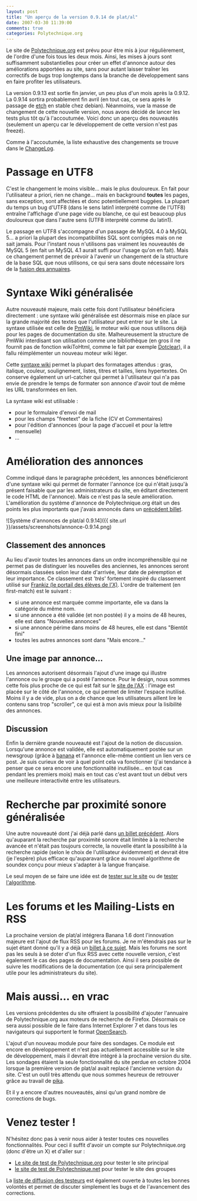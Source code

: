 ```yaml
---
layout: post
title: "Un aperçu de la version 0.9.14 de plat/al"
date: 2007-03-30 11:39:00
comments: true
categories: Polytechnique.org
---
```

Le site de [Polytechnique.org](https://www.polytechnique.org) est prévu pour être mis à jour régulièrement, de l'ordre d'une fois tous les deux mois. Ainsi, les mises à jours sont suffisamment substantielles pour créer un effet d'annonce autour des améliorations apportées au site, sans pour autant laisser traîner les correctifs de bugs trop longtemps dans la branche de développement sans en faire profiter les utilisateurs.

La version 0.9.13 est sortie fin janvier, un peu plus d'un mois après la 0.9.12. La 0.9.14 sortira probablement fin avril (en tout cas, ce sera après le passage de [etch](http://www.debian.org/releases/etch/) en stable chez debian). Néanmoins, vue la masse de changement de cette nouvelle version, nous avons décidé de lancer les tests plus tôt qu'à l'accoutumée. Voici donc un aperçu des nouveautés (seulement un aperçu car le développement de cette version n'est pas freezé).

Comme à l'accoutumée, la liste exhaustive des changements se trouve dans le [ChangeLog](http://dev.m4x.org/changelog).

<!-- more -->

Passage en UTF8
===============

C'est le changement le moins visible... mais le plus douloureux. En fait pour l'utilisateur a priori, rien ne change... mais en background __toutes__ les pages, sans exception, sont affectées et donc potentiellement buggées. La plupart du temps un bug d'UTF8 (dans le sens latin1 interprété comme de l'UTF8) entraîne l'affichage d'une page vide ou blanche, ce qui est beaucoup plus douloureux que dans l'autre sens (UTF8 interprété comme du latin1).

Le passage en UTF8 s'accompagne d'un passage de MySQL 4.0 à MySQL 5... a priori la plupart des incompatibilités SQL sont corrigées mais on ne sait jamais. Pour l'instant nous n'utilisons pas vraiment les nouveautés de MySQL 5 (en fait un MySQL 4.1 aurait suffi pour l'usage qu'on en fait). Mais ce changement permet de prévoir à l'avenir un changement de la structure de la base SQL que nous utilisons, ce qui sera sans doute nécessaire lors de la [fusion des annuaires](http://trackers.polytechnique.org/task/547).

Syntaxe Wiki généralisée
===========================

Autre nouveauté majeure, mais cette fois dont l'utilisateur bénéficiera directement : une syntaxe wiki généralisée est désormais mise en place sur la grande majorité des textes que l'utilisateur peut entrer sur le site. La syntaxe utilisée est celle de [PmWiki](http://www.pmwiki.org/), le moteur wiki que nous utilisons déjà pour les pages de documentation du site. Malheureusement la structure de PmWiki interdisant son utilisation comme une bibliothèque (en gros il ne fournit pas de fonction wikiToHtml, comme le fait par exemple [Dotclear](http://www.dotclear.net)), il a fallu réimplémenter un nouveau moteur wiki léger.

Cette [syntaxe wiki](http://dev.m4x.org/wiki_help) permet la plupart des formatages attendus : gras, italique, couleur, soulignement, listes, titres et tailles, liens hypertextes. On conserve également un url-catcher qui permet à l'utilisateur qui n'a pas envie de prendre le temps de formater son annonce d'avoir tout de même les URL transformées en lien.

La syntaxe wiki est utilisable :

*   pour le formulaire d'envoi de mail
*   pour les champs "freetext" de la fiche (CV et Commentaires)
*   pour l'édition d'annonces (pour la page d'accueil et pour la lettre mensuelle)
*   ...

Amélioration des annonces
==========================

Comme indiqué dans le paragraphe précédent, les annonces bénéficieront d'une syntaxe wiki qui permet de formater l'annonce (ce qui n'était jusqu'à présent faisable que par les administrateurs du site, en éditant directement le code HTML de l'annonce). Mais ce n'est pas la seule amélioration. L'amélioration du système d'annonce de Polytechnique.org était un des points les plus importants que j'avais annoncés dans un [précédent billet](/mind/post/2007/03/01/Polytechniqueorg-en-retard).

![Système d'annonces de plat/al 0.9.14]({{ site.url }}/assets/screenshots/annonce-0.9.14.png)

Classement des annonces
-----------------------

Au lieu d'avoir toutes les annonces dans un ordre incompréhensible qui ne permet pas de distinguer les nouvelles des anciennes, les annonces seront désormais classées selon leur date d'arrivée, leur date de péremption et leur importance. Ce classement est _'très_' fortement inspiré du classement utilisé sur [Frankiz (le portail des élèves de l'X)](http://www.frankiz.net). L'ordre de traitement (en first-match) est le suivant :

*   si une annonce est marquée comme importante, elle va dans la catégorie du même nom.
*   si une annonce a été validée (et non postée) il y a moins de 48 heures, elle est dans "Nouvelles annonces"
*   si une annonce périme dans moins de 48 heures, elle est dans "Bientôt fini"
*   toutes les autres annonces sont dans "Mais encore..."

Une image par annonce...
------------------------

Les annonces autorisent désormais l'ajout d'une image qui illustre l'annonce ou le groupe qui a posté l'annonce. Pour le design, nous sommes cette fois plus proche de ce qui est fait sur le [site de l'AX](http://www.polytechnicien.com) : l'image est placée sur le côté de l'annonce, ce qui permet de limiter l'espace inutilisé. Moins il y a de vide, plus on a de chance que les utilisateurs aillent lire le contenu sans trop "scroller", ce qui est à mon avis mieux pour la lisibilité des annonces.

Discussion
----------

Enfin la dernière grande nouveauté est l'ajout de la notion de discussion. Lorsqu'une annonce est validée, elle est automatiquement postée sur un newsgroup (grâce à [banana](http://opensource.polytechnique.org/banana) et l'annonce elle-même contient un lien vers ce post. Je suis curieux de voir à quel point cela va fonctionner (j'ai tendance à penser que ce sera encore une fonctionnalité inutilisée... en tout cas pendant les premiers mois) mais en tout cas c'est avant tout un début vers une meilleure interactivité entre les utilisateurs.

Recherche par proximité sonore généralisée
==============================================

Une autre nouveauté dont j'ai déjà parlé dans [un billet précédent](/mind/post/2007/03/15/Soundex-Francais). Alors qu'auparant la recherche par proximité sonore était limitée à la recherche avancée et n'était pas toujours correcte, la nouvelle étant la possibilité à la recherche rapide (selon le choix de l'utilisateur évidemment) et devrait être (je l'espère) plus efficace qu'auparavant grâce au nouvel algorithme de soundex conçu pour mieux s'adapter à la langue française.

Le seul moyen de se faire une idée est de [tester sur le site](http://dev.m4x.org/search) ou de [tester l'algorithme](/mind/post/2007/03/15/Soundex-Francais#test).

Les forums et les Mailing-Lists en RSS
======================================

La prochaine version de plat/al intégrera Banana 1.6 dont l'innovation majeure est l'ajout de flux RSS pour les forums. Je ne m'étendrais pas sur le sujet étant donné qu'il y a déjà un [billet à ce sujet](/mind/post/2007/02/25/Un-client-RSS-pour-lire-les-Forums-NNTP-et-les-Mailing-Lists). Mais les forums ne sont pas les seuls à se doter d'un flux RSS avec cette nouvelle version, c'est également le cas des pages de documentation. Ainsi il sera possible de suivre les modifications de la documentation (ce qui sera principalement utile pour les administrateurs du site).

Mais aussi... en vrac
=====================

Les versions précédentes du site offraient la possibilité d'ajouter l'annuaire de Polytechnique.org aux moteurs de recherche de Firefox. Désormais ce sera aussi possible de le faire dans Internet Explorer 7 et dans tous les navigateurs qui supportent le format [OpenSearch](http://www.opensearch.org).

L'ajout d'un nouveau module pour faire des sondages. Ce module est encore en développement et n'est pas actuellement accessible sur le site de développement, mais il devrait être intégré à la prochaine version du site. Les sondages étaient la seule fonctionnalité du site perdue en octobre 2004 lorsque la première version de plat/al avait replacé l'ancienne version du site. C'est un outil très attendu que nous sommes heureux de retrouver grâce au travail de [pika](https://www.polytechnique.org/profile/fabien.laborde.2004).

Et il y a encore d'autres nouveautés, ainsi qu'un grand nombre de corrections de bugs.

Venez tester !
==============

N'hésitez donc pas à venir nous aider à tester toutes ces nouvelles fonctionnalités. Pour ceci il suffit d'avoir un compte sur Polytechnique.org (donc d'être un X) et d'aller sur :

*   [Le site de test de Polytechnique.org](http://dev.m4x.org) pour tester le site principal
*   [le site de test de Polytechnique.net](http://dev.polytechnique.net) pour tester le site des groupes

La [liste de diffusion des testeurs](http://www.polytechnique.net/Polytechnique.org/lists/members/testeurs) est également ouverte à toutes les bonnes volontés et permet de discuter simplement les bugs et de l'avancement des corrections.
